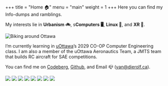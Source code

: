 +++
title = "Home 🏠"
menu = "main"
weight = 1
+++
Here you can find my Info-dumps and ramblings.

My interests lie in **Urbanism 🚲**, s**Computers 🖥️**, **Linux 🐧**, and **XR 🔭**. 

![Biking around Ottawa](img/hobbies.webp)

I’m currently learning in [uOttawa](https://www.uottawa.ca/en)’s 2029 CO-OP Computer Engineering class. I am also a member of the uOttawa Aeronautics Team, a JMTS team that builds RC aircraft for SAE competitions.

You can find me on [Codeberg](https://codeberg.org/bygones), [Github](https://github.com/YannHS), and  Email 📪  (yan@dierolf.ca).

![](8831/88by31.gif) ![](8831/fediverse.gif) ![](8831/fftake.gif) ![](8831/gh-pages-bo.gif) ![](8831/hugo.gif) ![](8831/iamv2.gif) ![](8831/pmos.gif) ![](8831/right2repair.gif)

